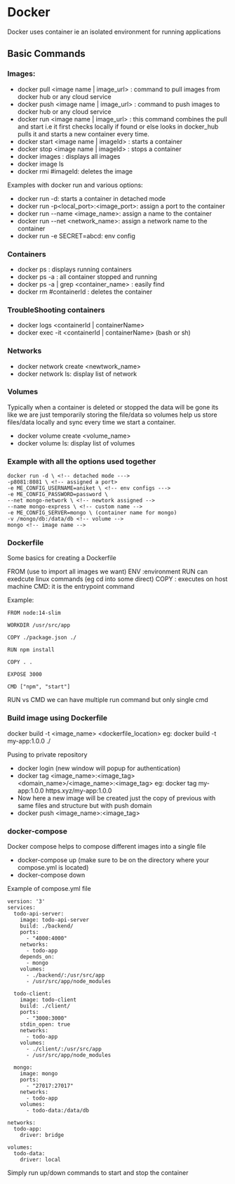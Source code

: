 # Docker

Docker uses container ie an isolated environment for running applications

## Basic Commands

### Images:

- docker pull <image name | image_url> : command to pull images from docker hub or any cloud service
- docker push <image name | image_url> : command to push images to docker hub or any cloud service
- docker run <image name | image_url> : this command combines the pull and start i.e it first checks locally if found or else looks in docker_hub pulls it and starts a new container every time.
- docker start <image name | imageId> : starts a container
- docker stop <image name | imageId> : stops a container
- docker images : displays all images
- docker image ls
- docker rmi #imageId: deletes the image

Examples with docker run and various options:

- docker run -d: starts a container in detached mode
- docker run -p<local_port>:<image_port>: assign a port to the container
- docker run --name <image_name>: assign a name to the container
- docker run --net <network_name>: assign a network name to the container
- docker run -e SECRET=abcd: env config

### Containers

- docker ps : displays running containers
- docker ps -a : all container stopped and running
- docker ps -a | grep <container_name> : easily find
- docker rm #containerId : deletes the container

### TroubleShooting containers

- docker logs <containerId | containerName>
- docker exec -it <containerId | containerName> (bash or sh)

### Networks

- docker network create <newtwork_name>
- docker network ls: display list of network

### Volumes

Typically when a container is deleted or stopped the data will be gone its like we are just temporarily storing the file/data so volumes help us store files/data locally and sync every time we start a container.

- docker volume create <volume_name>
- docker volume ls: display list of volumes

### Example with all the options used together

```
docker run -d \ <!-- detached mode --->
-p8081:8081 \ <!-- assigned a port>
-e ME_CONFIG_USERNAME=aniket \ <!-- env configs --->
-e ME_CONFIG_PASSWORD=password \
--net mongo-network \ <!-- newtork assigned -->
--name mongo-express \ <!-- custom name -->
-e ME_CONFIG_SERVER=mongo \ (container name for mongo)
-v /mongo/db:/data/db <!-- volume -->
mongo <!-- image name -->
```

### Dockerfile

Some basics for creating a Dockerfile

FROM (use to import all images we want)
ENV :environment
RUN can exedcute linux commands (eg cd into some direct)
COPY : executes on host machine
CMD: it is the entrypoint command

Example:

```
FROM node:14-slim

WORKDIR /usr/src/app

COPY ./package.json ./

RUN npm install

COPY . .

EXPOSE 3000

CMD ["npm", "start"]
```

RUN vs CMD we can have multiple run command but only single cmd

### Build image using Dockerfile

docker build -t <image_name> <dockerfile_location>
eg: docker build -t my-app:1.0.0 ./

Pusing to private repository

- docker login (new window will popup for authentication)
- docker tag <image_name>:<image_tag> <domain_name>/<image_name>:<image_tag>
  eg: docker tag my-app:1.0.0 https.xyz/my-app:1.0.0
- Now here a new image will be created just the copy of previous
  with same files and structure but with push domain
- docker push <image_name>:<image_tag>

### docker-compose

Docker compose helps to compose different images into a single file

- docker-compose up (make sure to be on the directory where your compose.yml is located)
- docker-compose down

Example of compose.yml file

```
version: '3'
services:
  todo-api-server:
    image: todo-api-server
    build: ./backend/
    ports:
      - "4000:4000"
    networks:
      - todo-app
    depends_on:
      - mongo
    volumes:
      - ./backend/:/usr/src/app
      - /usr/src/app/node_modules

  todo-client:
    image: todo-client
    build: ./client/
    ports:
      - "3000:3000"
    stdin_open: true
    networks:
      - todo-app
    volumes:
      - ./client/:/usr/src/app
      - /usr/src/app/node_modules

  mongo:
    image: mongo
    ports:
      - "27017:27017"
    networks:
      - todo-app
    volumes:
      - todo-data:/data/db

networks:
  todo-app:
    driver: bridge

volumes:
  todo-data:
    driver: local
```

Simply run up/down commands to start and stop the container
